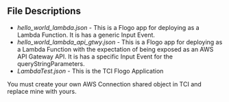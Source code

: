 ## File Descriptions
* <i>hello_world_lambda.json</i> - This is a Flogo app for deploying as a Lambda Function. It is has a generic Input Event.
* <i>hello_world_lambda_api_gtwy.json</i> - This is a Flogo app for deploying as a Lambda Function with the expectation of being exposed as an AWS API Gateway API. It is has a specific Input Event for the queryStringParameters.
* <i>LambdaTest.json</i> - This is the TCI Flogo Application

You must create your own AWS Connection shared object in TCI and replace mine with yours.
